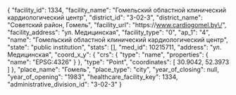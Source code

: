 {
    "facility_id": 1334,
    "facility_name": "Гомельский областной клинический кардиологический центр",
    "district_id": "3-02-3",
    "district_name": "Советский район, Гомель",
    "facility_url": "https:\/\/www.cardiogomel.by\/",
    "facility_address": "ул. Медицинская",
    "facility_type": "0",
    "ap_1": "4",
    "name": "Гомельский областной клинический кардиологический центр",
    "state": "public institution",
    "stats": [],
    "med_id": 10215711,
    "address": "ул. Медицинская",
    "coord_x_y": {
        "crs": {
            "type": "name",
            "properties": {
                "name": "EPSG:4326"
            }
        },
        "type": "Point",
        "coordinates": [
            30.9042,
            52.3973
        ]
    },
    "place_name": "Гомель",
    "place_type": "city",
    "year_of_closing": null,
    "year_of_opening": "1983",
    "healthcare_facility_key": 1334,
    "administrative_division_id": "3-02-3"
}